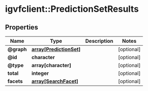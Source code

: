 # igvfclient::PredictionSetResults


## Properties
Name | Type | Description | Notes
------------ | ------------- | ------------- | -------------
**@graph** | [**array[PredictionSet]**](PredictionSet.md) |  | [optional] 
**@id** | **character** |  | [optional] 
**@type** | **array[character]** |  | [optional] 
**total** | **integer** |  | [optional] 
**facets** | [**array[SearchFacet]**](SearchFacet.md) |  | [optional] 


